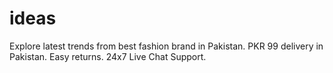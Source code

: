 # ideas
Explore latest trends from best fashion brand in Pakistan. PKR 99 delivery in Pakistan. Easy returns. 24x7 Live Chat Support.
